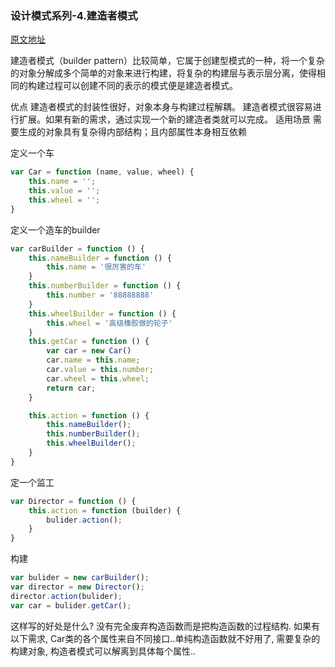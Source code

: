 ### 设计模式系列-4.建造者模式

[原文地址](https://segmentfault.com/a/1190000014131022)

建造者模式（builder pattern）比较简单，它属于创建型模式的一种，将一个复杂的对象分解成多个简单的对象来进行构建，将复杂的构建层与表示层分离，使得相同的构建过程可以创建不同的表示的模式便是建造者模式。

优点
建造者模式的封装性很好，对象本身与构建过程解耦。
建造者模式很容易进行扩展。如果有新的需求，通过实现一个新的建造者类就可以完成。
适用场景
需要生成的对象具有复杂得内部结构；且内部属性本身相互依赖

定义一个车
```javascript
var Car = function (name, value, wheel) {
    this.name = '';
    this.value = '';
    this.wheel = '';
}
```

定义一个造车的builder
```javascript
var carBuilder = function () {
    this.nameBuilder = function () {
        this.name = '很厉害的车'
    }
    this.numberBuilder = function () {
        this.number = '88888888'
    }
    this.wheelBuilder = function () {
        this.wheel = '高级橡胶做的轮子'
    }
    this.getCar = function () {
        var car = new Car()
        car.name = this.name;
        car.value = this.number;
        car.wheel = this.wheel;
        return car;
    }

    this.action = function () {
        this.nameBuilder();
        this.numberBuilder();
        this.wheelBuilder();
    }
}
```
定一个监工
```javascript
var Director = function () {
    this.action = function (builder) {
        bulider.action();
    }
}
```
构建
```javascript
var bulider = new carBuilder();
var director = new Director();
director.action(bulider);
var car = bulider.getCar();
```
这样写的好处是什么? 
没有完全废弃构造函数而是把构造函数的过程结构.
如果有以下需求, Car类的各个属性来自不同接口..单纯构造函数就不好用了, 需要复杂的构建对象, 构造者模式可以解离到具体每个属性..

